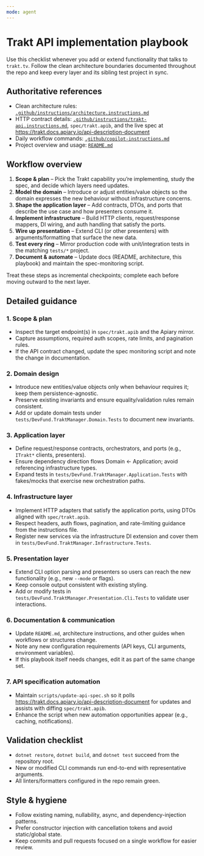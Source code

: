 ```yaml
---
mode: agent
---
```

# Trakt API implementation playbook

Use this checklist whenever you add or extend functionality that talks to `trakt.tv`. Follow the clean architecture boundaries documented throughout the repo and keep every layer and its sibling test project in sync.

## Authoritative references
- Clean architecture rules: [`.github/instructions/architecture.instructions.md`](../instructions/architecture.instructions.md)
- HTTP contract details: [`.github/instructions/trakt-api.instructions.md`](../instructions/trakt-api.instructions.md), `spec/trakt.apib`, and the live spec at https://trakt.docs.apiary.io/api-description-document
- Daily workflow commands: [`.github/copilot-instructions.md`](../copilot-instructions.md)
- Project overview and usage: [`README.md`](../../README.md)

## Workflow overview
1. **Scope & plan** – Pick the Trakt capability you’re implementing, study the spec, and decide which layers need updates.
2. **Model the domain** – Introduce or adjust entities/value objects so the domain expresses the new behaviour without infrastructure concerns.
3. **Shape the application layer** – Add contracts, DTOs, and ports that describe the use case and how presenters consume it.
4. **Implement infrastructure** – Build HTTP clients, request/response mappers, DI wiring, and auth handling that satisfy the ports.
5. **Wire up presentation** – Extend CLI (or other presenters) with arguments/formatting that surface the new data.
6. **Test every ring** – Mirror production code with unit/integration tests in the matching `tests/*` project.
7. **Document & automate** – Update docs (README, architecture, this playbook) and maintain the spec-monitoring script.

Treat these steps as incremental checkpoints; complete each before moving outward to the next layer.

## Detailed guidance

### 1. Scope & plan
- Inspect the target endpoint(s) in `spec/trakt.apib` and the Apiary mirror.
- Capture assumptions, required auth scopes, rate limits, and pagination rules.
- If the API contract changed, update the spec monitoring script and note the change in documentation.

### 2. Domain design
- Introduce new entities/value objects only when behaviour requires it; keep them persistence-agnostic.
- Preserve existing invariants and ensure equality/validation rules remain consistent.
- Add or update domain tests under `tests/DevFund.TraktManager.Domain.Tests` to document new invariants.

### 3. Application layer
- Define request/response contracts, orchestrators, and ports (e.g., `ITrakt*` clients, presenters).
- Ensure dependency direction flows Domain ← Application; avoid referencing infrastructure types.
- Expand tests in `tests/DevFund.TraktManager.Application.Tests` with fakes/mocks that exercise new orchestration paths.

### 4. Infrastructure layer
- Implement HTTP adapters that satisfy the application ports, using DTOs aligned with `spec/trakt.apib`.
- Respect headers, auth flows, pagination, and rate-limiting guidance from the instructions file.
- Register new services via the infrastructure DI extension and cover them in `tests/DevFund.TraktManager.Infrastructure.Tests`.

### 5. Presentation layer
- Extend CLI option parsing and presenters so users can reach the new functionality (e.g., new `--mode` or flags).
- Keep console output consistent with existing styling.
- Add or modify tests in `tests/DevFund.TraktManager.Presentation.Cli.Tests` to validate user interactions.

### 6. Documentation & communication
- Update `README.md`, architecture instructions, and other guides when workflows or structures change.
- Note any new configuration requirements (API keys, CLI arguments, environment variables).
- If this playbook itself needs changes, edit it as part of the same change set.

### 7. API specification automation
- Maintain `scripts/update-api-spec.sh` so it polls https://trakt.docs.apiary.io/api-description-document for updates and assists with diffing `spec/trakt.apib`.
- Enhance the script when new automation opportunities appear (e.g., caching, notifications).

## Validation checklist
- `dotnet restore`, `dotnet build`, and `dotnet test` succeed from the repository root.
- New or modified CLI commands run end-to-end with representative arguments.
- All linters/formatters configured in the repo remain green.

## Style & hygiene
- Follow existing naming, nullability, async, and dependency-injection patterns.
- Prefer constructor injection with cancellation tokens and avoid static/global state.
- Keep commits and pull requests focused on a single workflow for easier review.

